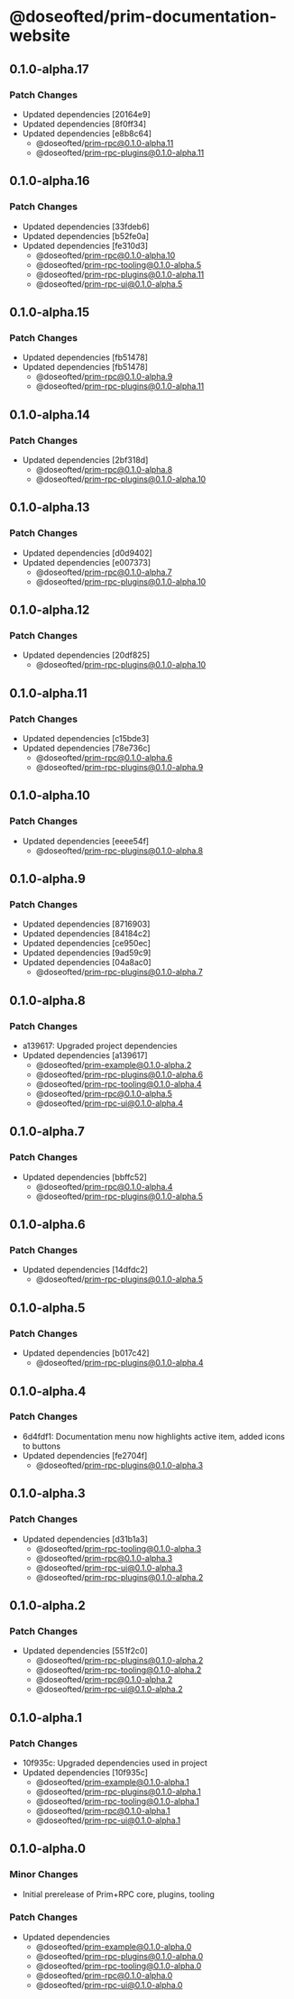 # @doseofted/prim-documentation-website

## 0.1.0-alpha.17

### Patch Changes

- Updated dependencies [20164e9]
- Updated dependencies [8f0ff34]
- Updated dependencies [e8b8c64]
  - @doseofted/prim-rpc@0.1.0-alpha.11
  - @doseofted/prim-rpc-plugins@0.1.0-alpha.11

## 0.1.0-alpha.16

### Patch Changes

- Updated dependencies [33fdeb6]
- Updated dependencies [b52fe0a]
- Updated dependencies [fe310d3]
  - @doseofted/prim-rpc@0.1.0-alpha.10
  - @doseofted/prim-rpc-tooling@0.1.0-alpha.5
  - @doseofted/prim-rpc-plugins@0.1.0-alpha.11
  - @doseofted/prim-rpc-ui@0.1.0-alpha.5

## 0.1.0-alpha.15

### Patch Changes

- Updated dependencies [fb51478]
- Updated dependencies [fb51478]
  - @doseofted/prim-rpc@0.1.0-alpha.9
  - @doseofted/prim-rpc-plugins@0.1.0-alpha.11

## 0.1.0-alpha.14

### Patch Changes

- Updated dependencies [2bf318d]
  - @doseofted/prim-rpc@0.1.0-alpha.8
  - @doseofted/prim-rpc-plugins@0.1.0-alpha.10

## 0.1.0-alpha.13

### Patch Changes

- Updated dependencies [d0d9402]
- Updated dependencies [e007373]
  - @doseofted/prim-rpc@0.1.0-alpha.7
  - @doseofted/prim-rpc-plugins@0.1.0-alpha.10

## 0.1.0-alpha.12

### Patch Changes

- Updated dependencies [20df825]
  - @doseofted/prim-rpc-plugins@0.1.0-alpha.10

## 0.1.0-alpha.11

### Patch Changes

- Updated dependencies [c15bde3]
- Updated dependencies [78e736c]
  - @doseofted/prim-rpc@0.1.0-alpha.6
  - @doseofted/prim-rpc-plugins@0.1.0-alpha.9

## 0.1.0-alpha.10

### Patch Changes

- Updated dependencies [eeee54f]
  - @doseofted/prim-rpc-plugins@0.1.0-alpha.8

## 0.1.0-alpha.9

### Patch Changes

- Updated dependencies [8716903]
- Updated dependencies [84184c2]
- Updated dependencies [ce950ec]
- Updated dependencies [9ad59c9]
- Updated dependencies [04a8ac0]
  - @doseofted/prim-rpc-plugins@0.1.0-alpha.7

## 0.1.0-alpha.8

### Patch Changes

- a139617: Upgraded project dependencies
- Updated dependencies [a139617]
  - @doseofted/prim-example@0.1.0-alpha.2
  - @doseofted/prim-rpc-plugins@0.1.0-alpha.6
  - @doseofted/prim-rpc-tooling@0.1.0-alpha.4
  - @doseofted/prim-rpc@0.1.0-alpha.5
  - @doseofted/prim-rpc-ui@0.1.0-alpha.4

## 0.1.0-alpha.7

### Patch Changes

- Updated dependencies [bbffc52]
  - @doseofted/prim-rpc@0.1.0-alpha.4
  - @doseofted/prim-rpc-plugins@0.1.0-alpha.5

## 0.1.0-alpha.6

### Patch Changes

- Updated dependencies [14dfdc2]
  - @doseofted/prim-rpc-plugins@0.1.0-alpha.5

## 0.1.0-alpha.5

### Patch Changes

- Updated dependencies [b017c42]
  - @doseofted/prim-rpc-plugins@0.1.0-alpha.4

## 0.1.0-alpha.4

### Patch Changes

- 6d4fdf1: Documentation menu now highlights active item, added icons to buttons
- Updated dependencies [fe2704f]
  - @doseofted/prim-rpc-plugins@0.1.0-alpha.3

## 0.1.0-alpha.3

### Patch Changes

- Updated dependencies [d31b1a3]
  - @doseofted/prim-rpc-tooling@0.1.0-alpha.3
  - @doseofted/prim-rpc@0.1.0-alpha.3
  - @doseofted/prim-rpc-ui@0.1.0-alpha.3
  - @doseofted/prim-rpc-plugins@0.1.0-alpha.2

## 0.1.0-alpha.2

### Patch Changes

- Updated dependencies [551f2c0]
  - @doseofted/prim-rpc-plugins@0.1.0-alpha.2
  - @doseofted/prim-rpc-tooling@0.1.0-alpha.2
  - @doseofted/prim-rpc@0.1.0-alpha.2
  - @doseofted/prim-rpc-ui@0.1.0-alpha.2

## 0.1.0-alpha.1

### Patch Changes

- 10f935c: Upgraded dependencies used in project
- Updated dependencies [10f935c]
  - @doseofted/prim-example@0.1.0-alpha.1
  - @doseofted/prim-rpc-plugins@0.1.0-alpha.1
  - @doseofted/prim-rpc-tooling@0.1.0-alpha.1
  - @doseofted/prim-rpc@0.1.0-alpha.1
  - @doseofted/prim-rpc-ui@0.1.0-alpha.1

## 0.1.0-alpha.0

### Minor Changes

- Initial prerelease of Prim+RPC core, plugins, tooling

### Patch Changes

- Updated dependencies
  - @doseofted/prim-example@0.1.0-alpha.0
  - @doseofted/prim-rpc-plugins@0.1.0-alpha.0
  - @doseofted/prim-rpc-tooling@0.1.0-alpha.0
  - @doseofted/prim-rpc@0.1.0-alpha.0
  - @doseofted/prim-rpc-ui@0.1.0-alpha.0

